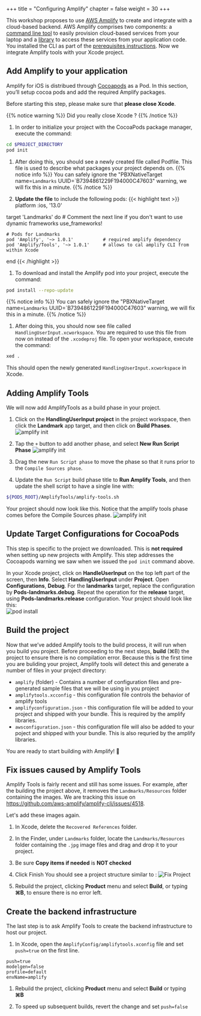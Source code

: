 +++
title = "Configuring Amplify"
chapter = false
weight = 30
+++

This workshop proposes to use [AWS Amplify](https://aws.amazon.com/amplify/) to create and integrate with a cloud-based backend.  AWS Amplify comprises two components: a [command line tool](https://aws-amplify.github.io/docs/cli-toolchain/quickstart) to easily provision cloud-based services from your laptop and a [library](https://aws-amplify.github.io/docs/ios/start) to access these services from your application code. You installed the CLI as part of the [prerequisites instructions](/10_prerequisites/20_installs.html#installing-or-updating).  Now we integrate Amplify tools with your Xcode project.

## Add Amplify to your application

Amplify for iOS is distribued through [Cocoapods](https://cocoapods.org/) as a Pod. In this section, you’ll setup cocoa pods and add the required Amplify packages.

Before starting this step, please make sure that **please close Xcode**.

{{% notice warning %}}
Did you really close Xcode ?
{{% /notice %}}

1. In order to initialize your project with the CocoaPods package manager, execute the command:
```bash
cd $PROJECT_DIRECTORY
pod init
```

1. After doing this, you should see a newly created file called Podfile. This file is used to describe what packages your project depends on.
{{% notice info %}}
You can safely ignore the "PBXNativeTarget name=`Landmarks` UUID=`B7394861229F194000C47603" warning, we will fix this in a minute.
{{% /notice %}}

1. **Update the file** to include the following pods:
{{< highlight text >}}
platform :ios, '13.0'

target 'Landmarks' do
    # Comment the next line if you don't want to use dynamic frameworks
    use_frameworks!

    # Pods for Landmarks
    pod 'Amplify', '~> 1.0.1'           # required amplify dependency
    pod 'Amplify/Tools', '~> 1.0.1'     # allows to cal amplify CLI from within Xcode

end
{{< /highlight >}}

1. To download and install the Amplify pod into your project, execute the command:
```bash
pod install --repo-update
```
{{% notice info %}}
You can safely ignore the "PBXNativeTarget name=`Landmarks` UUID=`B7394861229F194000C47603" warning, we will fix this in a minute.
{{% /notice %}}

1. After doing this, you should now see file called `HandlingUserInput.xcworkspace`. You are required to use this file from now on instead of the `.xcodeproj` file. To open your workspace, execute the command:

```bash
xed .
```
This should open the newly generated `HandlingUserInput.xcworkspace` in Xcode.

## Adding Amplify Tools 

We will now add AmplifyTools as a build phase in your project.

1. Click on the **HandlingUserInput project** in the project workspace, then click the **Landmark** app target, and then click on **Build Phases**.
![amplify init](/images/30-10-amplify-init.png)

1. Tap the `+` button to add another phase, and select **New Run Script Phase**
![amplify init](/images/30-10-amplify-init-2.png)

1. Drag the new `Run Script phase` to move the phase so that it runs prior to the `Compile Sources phase`.

1. Update the `Run Script` build phase title to **Run Amplify Tools**, and then update the shell script to have a single line with:
```bash
${PODS_ROOT}/AmplifyTools/amplify-tools.sh
```
Your project should now look like this. Notice that the amplify tools phase comes before the Compile Sources phase. 
![amplify init](/images/30-10-amplify-init-3.png)

##  Update Target Configurations for CocoaPods

This step is specific to the project we downloaded.  This is **not required** when setting up new projects with Amplify. This step addresses the Cocoapods warning we saw when we issued the `pod init` command above.

In your Xcode project, click on **HandleUserInput** on the top left part of the screen, then **Info**.  Select **HandlingUserInput** under **Project**.  Open **Configurations**, **Debug**.  For the **landmarks** target, replace the configuration by **Pods-landmarks.debug**. Repeat the operation for the **release** target, using **Pods-landmarks.release** configuration.  Your project should look like this:  
![pod install](/images/30-20-pod-install-2.png)

## Build the project

Now that we’ve added Amplify tools to the build process, it will run when you build you project.  Before proceeding to the next steps, **build** (&#8984;B) the project to ensure there is no compilation error.  Because this is the first time you are buliding your project, Amplify tools will detect this and generate a number of files in your project directory: 

- `amplify` (folder) - Contains a number of configuration files and pre-generated sample files that we will be using in you project
- `amplifytools.xcconfig` - this configuration file controls the behavior of amplify tools
- `amplifyconfiguration.json` - this configuration file will be added to your project and shipped with your bundle. This is required by the amplify libraries.
- `awsconfiguration.json` - this configuration file will also be added to your poject and shipped with your bundle. This is also requried by the amplify libraries.

You are ready to start building with Amplify! 🎉

## Fix issues caused by Amplify Tools

Amplify Tools is fairly recent and still has some issues.  For example, after the building the project above, it removes the `Landmarks/Resources` folder containing the images.  We are tracking this issue on https://github.com/aws-amplify/amplify-cli/issues/4518.

Let's add these images again.

1. In Xcode, delete the `Recovered References` folder.

1. In the Finder, under `Landmarks` folder, locate the `Landmarks/Resources` folder containing the `.jpg` image files and drag and drop it to your project.

1. Be sure **Copy items if needed** is **NOT checked**

1. Click Finish
You should see a project structure similar to :
![Fix Project](/images/20-30-fix-project.png)

1. Rebuild the project, clicking **Product** menu and select  **Build**, or typing **&#8984;B**, to ensure there is no error left.

## Create the backend infrastructure

The last step is to ask Amplify Tools to create the backend infrastructure to host our project.

1. In Xcode, open the `AmplifyConfig/amplifytools.xconfig` file and set `push=true` on the first line.
```text
push=true
modelgen=false
profile=default
envName=amplify
```

1. Rebuild the project, clicking **Product** menu and select  **Build** or typing **&#8984;B**

1. To speed up subsequent builds, revert the change and set `push=false`